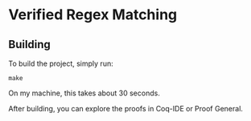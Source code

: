 # Verified Regex Matching

## Building
To build the project, simply run:
```
make
```
On my machine, this takes about 30 seconds.

After building, you can explore the proofs in Coq-IDE or Proof General.
